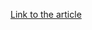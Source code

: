 [Link to the article](https://zscaler.com/blogs/security-research/new-multiloginbot-phishing-campaign)
